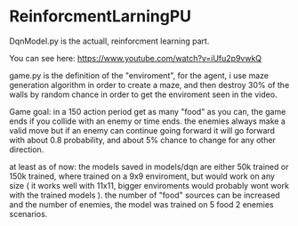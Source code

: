 # ReinforcmentLarningPU

DqnModel.py is the actuall, reinforcment learning part.

You can see here:
https://www.youtube.com/watch?v=iUfu2p9vwkQ

game.py
is the definition of the "enviroment", for the agent,
i use maze generation algorithm in order to create a maze, and then destroy 30% of the walls by random chance in order to get the enviroment seen in the video.

Game goal:
in a 150 action period get as many "food" as you can, the game ends if you collide with an enemy or time ends.
the enemies always make a valid move but if an enemy can continue going forward it will go forward with about 0.8 probability, and about 5% chance to change for any other direction.

at least as of now:
the models saved in models/dqn are either 50k trained or 150k trained,
where trained on a 9x9 enviroment, but would work on any size ( it works well with 11x11, bigger enviroments would probably wont work with the trained models ).
the number of "food" sources can be increased and the number of enemies, the model was trained on 5 food 2 enemies scenarios.
